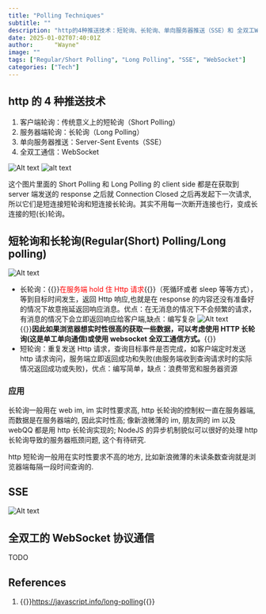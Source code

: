 ```yaml
---
title: "Polling Techniques"
subtitle: ""
description: "http的4种推送技术：短轮询、长轮询、单向服务器推送（SSE）和 全双工WebSocket"
date: 2025-01-02T07:40:01Z
author:      "Wayne"
image: ""
tags: ["Regular/Short Polling", "Long Polling", "SSE", "WebSocket"]
categories: ["Tech"]
---
```


## http 的 4 种推送技术

1. 客户端轮询：传统意义上的短轮询（Short Polling）
2. 服务器端轮询：长轮询（Long Polling）
3. 单向服务器推送：Server-Sent Events（SSE）
4. 全双工通信：WebSocket

![Alt text](/img/polling-technique.png)
![alt text](/img/image-26.png)

这个图片里面的 Short Polling 和 Long Polling 的 client side 都是在获取到 server 端发送的 response 之后就 Connection Closed 之后再发起下一次请求,所以它们是短连接短轮询和短连接长轮询。其实不用每一次断开连接也行，变成长连接的短(长)轮询。

## 短轮询和长轮询(Regular(Short) Polling/Long polling)

![Alt text](/img/long-short-polling.png)

- 长轮询：{{<rawhtml>}}<span style="color:red;">在服务端 hold 住 Http 请求</span>{{</rawhtml>}}（死循环或者 sleep 等等方式），等到目标时间发生，返回 Http 响应,也就是在 response 的内容还没有准备好的情况下故意拖延返回响应消息。优点：在无消息的情况下不会频繁的请求，有消息的情况下会立即返回响应给客户端,缺点：编写复杂 ![Alt text](/img/http-long-polling.png)  
  {{<rawhtml>}}<strong>因此如果浏览器想实时性很高的获取一些数据，可以考虑使用 HTTP 长轮询(这是单工单向通信)或使用 websocket 全双工通信方式。</strong>{{</rawhtml>}}
- 短轮询：重复发送 Http 请求，查询目标事件是否完成，如客户端定时发送 http 请求询问，服务端立即返回成功和失败(由服务端收到查询请求时的实际情况返回成功或失败)，优点：编写简单，缺点：浪费带宽和服务器资源

### 应用

长轮询一般用在 web im, im 实时性要求高, http 长轮询的控制权一直在服务器端, 而数据是在服务器端的, 因此实时性高; 像新浪微薄的 im, 朋友网的 im 以及 webQQ 都是用 http 长轮询实现的; NodeJS 的异步机制貌似可以很好的处理 http 长轮询导致的服务器瓶颈问题, 这个有待研究.

http 短轮询一般用在实时性要求不高的地方, 比如新浪微薄的未读条数查询就是浏览器端每隔一段时间查询的.

## SSE

![Alt text](/img/SSE.png)

## 全双工的 WebSocket 协议通信

TODO

## References

1. {{<rawhtml>}}<a href="https://javascript.info/long-polling" target="_blank">https://javascript.info/long-polling</a>{{</rawhtml>}}
